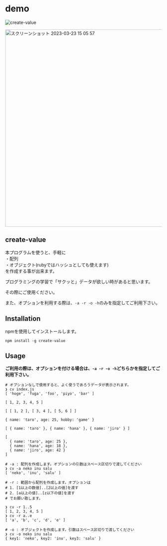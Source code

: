 # demo

![create-value](https://user-images.githubusercontent.com/54713809/226917927-e4e83cba-8724-4aed-9c4f-4050046aa797.gif)

<img width="635" alt="スクリーンショット 2023-03-23 15 05 57" src="https://user-images.githubusercontent.com/54713809/227117882-c9f9fb7e-ee5b-455b-8ca0-5b1f8a9fff87.png">

## create-value

本プログラムを使うと、手軽に  
・配列  
・オブジェクト(rubyではハッシュとしても使えます)  
を作成する事が出来ます。  

プログラミングの学習で「サクッと」データが欲しい時があると思います。  

その際にご使用ください。    

また、オプションを利用する際は、`-a -r -o -h`のみを指定してご利用下さい。

## Installation

npmを使用してインストールします。
```
npm install -g create-value
```

## Usage

**ご利用の際は、オプションを付ける場合は、`-a -r -o -h`どちらかを指定してご利用下さい。**
```
# オプションなしで使用すると、よく使うであろうデータが表示されます。
❯ cv index.js
[ 'hoge', 'fuga', 'foo', 'piyo', 'bar' ] 

[ 1, 2, 3, 4, 5 ] 

[ [ 1, 2 ], [ 3, 4 ], [ 5, 6 ] ] 

{ name: 'taro', age: 25, hobby: 'game' } 

[ { name: 'taro' }, { name: 'hana' }, { name: 'jiro' } ] 

[
  { name: 'taro', age: 25 },
  { name: 'hana', age: 18 },
  { name: 'jiro', age: 42 }
]

# -a : 配列を作成します。オプションの引数はスペース区切りで渡してください
❯ cv -a neko inu salu 
[ 'neko', 'inu', 'salu' ]

# -r : 範囲から配列を作成します。オプションは
# 1. [1以上の数値]..[2以上の値]を渡す
# 2. [a以上の値]..[z以下の値]を渡す
# でお願い致します。

❯ cv -r 1..5
[ 1, 2, 3, 4, 5 ]
❯ cv -r a..e 
[ 'a', 'b', 'c', 'd', 'e' ]

# -o : オブジェクトを作成します。引数はスペース区切りで渡してください
❯ cv -o neko inu salu 
{ key1: 'neko', key2: 'inu', key3: 'salu' }
```

